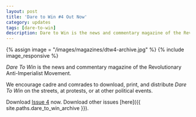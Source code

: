 ```yaml
---
layout: post
title: 'Dare to Win #4 Out Now'
category: updates
tags: [dare-to-win]
description: Dare to Win is the news and commentary magazine of the Revolutionary Anti-Imperialist Movement.
---
```


{% assign image = "/images/magazines/dtw4-archive.jpg" %}
{% include image_responsive %}

_Dare To Win_ is the news and commentary magazine of the Revolutionary Anti-Imperialist Movement.

We encourage cadre and comrades to download, print, and distribute _Dare To Win_ on the streets, at protests, or at other political events.

Download [Issue 4](https://antiimperialism.files.wordpress.com/2014/09/dtw4.pdf) now. Download other issues [here]({{ site.paths.dare_to_win_archive }}).
